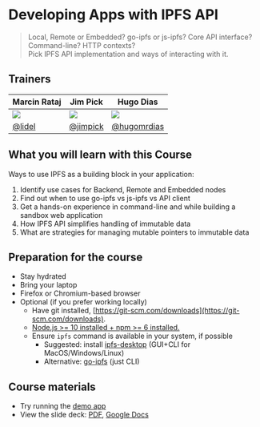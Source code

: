 # Developing Apps with IPFS API

> Local, Remote or Embedded? go-ipfs or js-ipfs? Core API interface? Command-line? HTTP contexts?    
> Pick IPFS API implementation and ways of interacting with it.

## Trainers

| **Marcin Rataj**                                     	| **Jim Pick**                                        	| **Hugo Dias**                                        	|
|------------------------------------------------------	|-----------------------------------------------------	|------------------------------------------------------	|
| ![](https://avatars2.githubusercontent.com/u/157609) 	| ![](https://avatars2.githubusercontent.com/u/20886) 	| ![](https://avatars1.githubusercontent.com/u/314190) 	|
| [@lidel](https://github.com/lidel/)                  	| [@jimpick](https://github.com/jimpick)              	| [@hugomrdias](https://github.com/hugomrdias)         	|

## What you will learn with this Course

Ways to use IPFS as a building block in your application:

 1. Identify use cases for Backend, Remote and Embedded nodes
 2. Find out when to use go-ipfs vs js-ipfs vs API client
 3. Get a hands-on experience in command-line and while building a sandbox web application
 4. How IPFS API simplifies handling of immutable data
 5. What are strategies for managing mutable pointers to immutable data

## Preparation for the course

- Stay hydrated
- Bring your laptop
- Firefox or Chromium-based browser
- Optional (if you prefer working locally) 
  - Have git installed, [https://git-scm.com/downloads](https://git-scm.com/downloads).
  - [Node.js >= 10 installed + npm >= 6 installed.](https://nodejs.org/en/download/)
  - Ensure `ipfs` command is available in your system, if possible
    - Suggested: install [ipfs-desktop](https://github.com/ipfs-shipyard/ipfs-desktop#ipfs-desktop) (GUI+CLI for MacOS/Windows/Linux)
    - Alternative: [go-ipfs](https://docs.ipfs.io/introduction/usage/) (just CLI)

## Course materials

- Try running the [demo app](https://github.com/ipfs-shipyard/camp-course-c-demo)
- View the slide deck: [PDF](https://github.com/ipfs/camp/files/3525750/IPFS.Camp.2019.-.Core.Course.C.-.Slide.Deck.pdf), [Google Docs](https://docs.google.com/presentation/d/1cbJD5j_jRpm3yJiE6hLIOzMn8iMhvzyci7Ut3NLjqxs/edit?usp=sharing)
